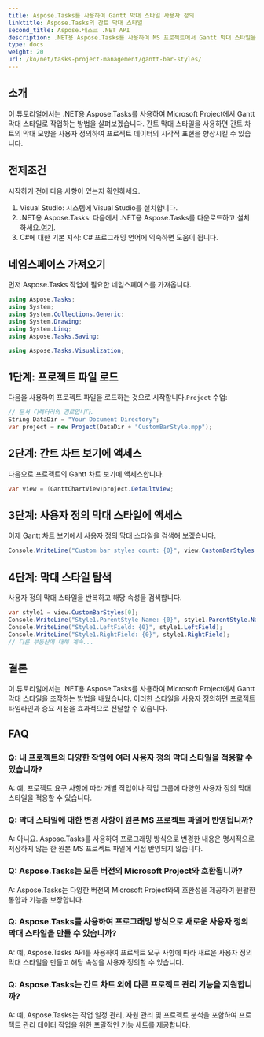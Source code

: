 ```yaml
---
title: Aspose.Tasks를 사용하여 Gantt 막대 스타일 사용자 정의
linktitle: Aspose.Tasks의 간트 막대 스타일
second_title: Aspose.태스크 .NET API
description: .NET용 Aspose.Tasks를 사용하여 MS 프로젝트에서 Gantt 막대 스타일을 사용자 정의하는 방법을 알아보세요. 손쉽게 프로젝트 시각화를 향상하세요.
type: docs
weight: 20
url: /ko/net/tasks-project-management/gantt-bar-styles/
---
```

## 소개
이 튜토리얼에서는 .NET용 Aspose.Tasks를 사용하여 Microsoft Project에서 Gantt 막대 스타일로 작업하는 방법을 살펴보겠습니다. 간트 막대 스타일을 사용하면 간트 차트의 막대 모양을 사용자 정의하여 프로젝트 데이터의 시각적 표현을 향상시킬 수 있습니다.
## 전제조건
시작하기 전에 다음 사항이 있는지 확인하세요.
1. Visual Studio: 시스템에 Visual Studio를 설치합니다.
2.  .NET용 Aspose.Tasks: 다음에서 .NET용 Aspose.Tasks를 다운로드하고 설치하세요.[여기](https://releases.aspose.com/tasks/net/).
3. C#에 대한 기본 지식: C# 프로그래밍 언어에 익숙하면 도움이 됩니다.

## 네임스페이스 가져오기
먼저 Aspose.Tasks 작업에 필요한 네임스페이스를 가져옵니다.
```csharp
using Aspose.Tasks;
using System;
using System.Collections.Generic;
using System.Drawing;
using System.Linq;
using Aspose.Tasks.Saving;

using Aspose.Tasks.Visualization;
```
## 1단계: 프로젝트 파일 로드
 다음을 사용하여 프로젝트 파일을 로드하는 것으로 시작합니다.`Project` 수업:
```csharp
// 문서 디렉터리의 경로입니다.
String DataDir = "Your Document Directory";
var project = new Project(DataDir + "CustomBarStyle.mpp");
```
## 2단계: 간트 차트 보기에 액세스
다음으로 프로젝트의 Gantt 차트 보기에 액세스합니다.
```csharp
var view = (GanttChartView)project.DefaultView;
```
## 3단계: 사용자 정의 막대 스타일에 액세스
이제 Gantt 차트 보기에서 사용자 정의 막대 스타일을 검색해 보겠습니다.
```csharp
Console.WriteLine("Custom bar styles count: {0}", view.CustomBarStyles.Count);
```
## 4단계: 막대 스타일 탐색
사용자 정의 막대 스타일을 반복하고 해당 속성을 검색합니다.
```csharp
var style1 = view.CustomBarStyles[0];
Console.WriteLine("Style1.ParentStyle Name: {0}", style1.ParentStyle.Name);
Console.WriteLine("Style1.LeftField: {0}", style1.LeftField);
Console.WriteLine("Style1.RightField: {0}", style1.RightField);
// 다른 부동산에 대해 계속...
```

## 결론
이 튜토리얼에서는 .NET용 Aspose.Tasks를 사용하여 Microsoft Project에서 Gantt 막대 스타일을 조작하는 방법을 배웠습니다. 이러한 스타일을 사용자 정의하면 프로젝트 타임라인과 중요 시점을 효과적으로 전달할 수 있습니다.

## FAQ
### Q: 내 프로젝트의 다양한 작업에 여러 사용자 정의 막대 스타일을 적용할 수 있습니까?
A: 예, 프로젝트 요구 사항에 따라 개별 작업이나 작업 그룹에 다양한 사용자 정의 막대 스타일을 적용할 수 있습니다.
### Q: 막대 스타일에 대한 변경 사항이 원본 MS 프로젝트 파일에 반영됩니까?
A: 아니요. Aspose.Tasks를 사용하여 프로그래밍 방식으로 변경한 내용은 명시적으로 저장하지 않는 한 원본 MS 프로젝트 파일에 직접 반영되지 않습니다.
### Q: Aspose.Tasks는 모든 버전의 Microsoft Project와 호환됩니까?
A: Aspose.Tasks는 다양한 버전의 Microsoft Project와의 호환성을 제공하여 원활한 통합과 기능을 보장합니다.
### Q: Aspose.Tasks를 사용하여 프로그래밍 방식으로 새로운 사용자 정의 막대 스타일을 만들 수 있습니까?
A: 예, Aspose.Tasks API를 사용하여 프로젝트 요구 사항에 따라 새로운 사용자 정의 막대 스타일을 만들고 해당 속성을 사용자 정의할 수 있습니다.
### Q: Aspose.Tasks는 간트 차트 외에 다른 프로젝트 관리 기능을 지원합니까?
A: 예, Aspose.Tasks는 작업 일정 관리, 자원 관리 및 프로젝트 분석을 포함하여 프로젝트 관리 데이터 작업을 위한 포괄적인 기능 세트를 제공합니다.